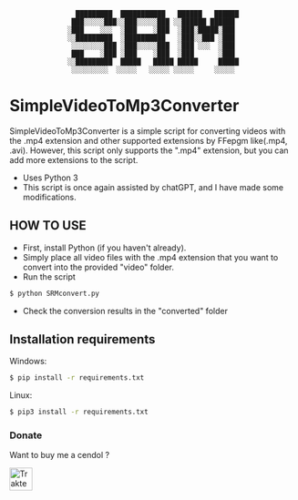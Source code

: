 <div align="center">
 
```
  █████████  ███████████   ██████   ██████
 ███░░░░░███░░███░░░░░███ ░░██████ ██████ 
░███    ░░░  ░███    ░███  ░███░█████░███ 
░░█████████  ░██████████   ░███░░███ ░███ 
 ░░░░░░░░███ ░███░░░░░███  ░███ ░░░  ░███ 
 ███    ░███ ░███    ░███  ░███      ░███ 
░░█████████  █████   █████ █████     █████
 ░░░░░░░░░  ░░░░░   ░░░░░ ░░░░░     ░░░░░ 
```
</div> 

# SimpleVideoToMp3Converter

SimpleVideoToMp3Converter is a simple script for converting videos with the .mp4 extension and other supported extensions by FFepgm like(.mp4, .avi). However, this script only supports the ".mp4" extension, but you can add more extensions to the script.

- Uses Python 3
- This script is once again assisted by chatGPT, and I have made some modifications.  

## HOW TO USE

- First, install Python (if you haven't already).
- Simply place all video files with the .mp4 extension that you want to convert into the provided "video" folder.
- Run the script

```sh
$ python SRMconvert.py
```
- Check the conversion results in the "converted" folder

## Installation requirements 

Windows:
```sh
$ pip install -r requirements.txt
```

Linux:
```sh
$ pip3 install -r requirements.txt
```

### Donate

Want to buy me a cendol ?

<a href="https://trakteer.id/seftirobi.m/tip" target="_blank"><img id="wse-buttons-preview" src="https://cdn.trakteer.id/images/embed/trbtn-black-4.png" height="40" style="border:0px;height:40px;" alt="Trakteer Saya"></a>
